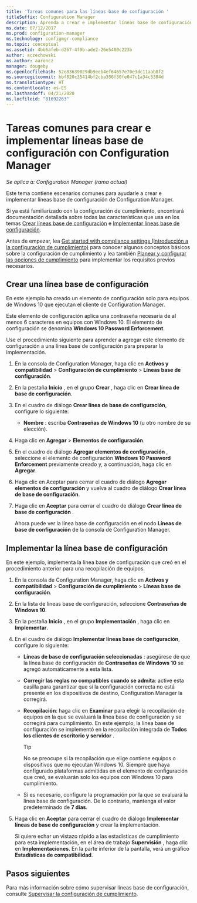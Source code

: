 ```yaml
---
title: 'Tareas comunes para las líneas base de configuración '
titleSuffix: Configuration Manager
description: Aprenda a crear e implementar líneas base de configuración de Configuration Manager.
ms.date: 07/12/2017
ms.prod: configuration-manager
ms.technology: configmgr-compliance
ms.topic: conceptual
ms.assetid: 4bb6afeb-d267-4f9b-ade2-26e5400c223b
author: aczechowski
ms.author: aaroncz
manager: dougeby
ms.openlocfilehash: 52e83639029db9eeb4ef64657e70e3dc11aab8f2
ms.sourcegitcommit: bbf820c35414bf2cba356f30fe047c1a34c5384d
ms.translationtype: HT
ms.contentlocale: es-ES
ms.lasthandoff: 04/21/2020
ms.locfileid: "81692263"
---
```

# <a name="common-tasks-for-creating-and-deploying-configuration-baselines-with-configuration-manager"></a>Tareas comunes para crear e implementar líneas base de configuración con Configuration Manager

*Se aplica a: Configuration Manager (rama actual)*

Este tema contiene escenarios comunes para ayudarle a crear e implementar líneas base de configuración de Configuration Manager.  

 Si ya está familiarizado con la configuración de cumplimiento, encontrará documentación detallada sobre todas las características que usa en los temas [Crear líneas base de configuración](../../compliance/deploy-use/create-configuration-baselines.md) e [Implementar líneas base de configuración](../../compliance/deploy-use/deploy-configuration-baselines.md).  

 Antes de empezar, lea [Get started with compliance settings (Introducción a la configuración de cumplimiento)](../../compliance/get-started/get-started-with-compliance-settings.md) para conocer algunos conceptos básicos sobre la configuración de cumplimiento y lea también [Planear y configurar las opciones de cumplimiento](../../compliance/plan-design/plan-for-and-configure-compliance-settings.md) para implementar los requisitos previos necesarios.  

## <a name="create-a-configuration-baseline"></a>Crear una línea base de configuración  
 En este ejemplo ha creado un elemento de configuración solo para equipos de Windows 10 que ejecutan el cliente de Configuration Manager.  

 Este elemento de configuración aplica una contraseña necesaria de al menos 6 caracteres en equipos con Windows 10. El elemento de configuración se denomina **Windows 10 Password Enforcement**.  

Use el procedimiento siguiente para aprender a agregar este elemento de configuración a una línea base de configuración para preparar la implementación.  

1. En la consola de Configuration Manager, haga clic en **Activos y compatibilidad** > **Configuración de cumplimiento** > **Líneas base de configuración**.  

2. En la pestaña **Inicio** , en el grupo **Crear** , haga clic en **Crear línea de base de configuración**.  

3. En el cuadro de diálogo **Crear línea de base de configuración**, configure lo siguiente:  

   -   **Nombre** : escriba **Contraseñas de Windows 10** (u otro nombre de su elección).  

4. Haga clic en **Agregar** > **Elementos de configuración**.  

5. En el cuadro de diálogo **Agregar elementos de configuración** , seleccione el elemento de configuración **Windows 10 Password Enforcement** previamente creado y, a continuación, haga clic en **Agregar**.  

6. Haga clic en Aceptar para cerrar el cuadro de diálogo **Agregar elementos de configuración** y vuelva al cuadro de diálogo **Crear línea de base de configuración**.

7. Haga clic en **Aceptar** para cerrar el cuadro de diálogo **Crear línea de base de configuración** .  

   Ahora puede ver la línea base de configuración en el nodo **Líneas de base de configuración** de la consola de Configuration Manager.  

## <a name="deploy-the-configuration-baseline"></a>Implementar la línea base de configuración  
 En este ejemplo, implementa la línea base de configuración que creó en el procedimiento anterior para una recopilación de equipos.  

1. En la consola de Configuration Manager, haga clic en **Activos y compatibilidad** > **Configuración de cumplimiento** > **Líneas base de configuración**.  

2. En la lista de líneas base de configuración, seleccione **Contraseñas de Windows 10**.  

3. En la pestaña **Inicio** , en el grupo **Implementación** , haga clic en **Implementar**.  

4. En el cuadro de diálogo **Implementar líneas base de configuración**, configure lo siguiente:  

   -   **Líneas de base de configuración seleccionadas** : asegúrese de que la línea base de configuración de **Contraseñas de Windows 10** se agregó automáticamente a esta lista.  

   -   **Corregir las reglas no compatibles cuando se admita**: active esta casilla para garantizar que si la configuración correcta no está presente en los dispositivos de destino, Configuration Manager la corregirá.  

   -   **Recopilación**: haga clic en **Examinar** para elegir la recopilación de equipos en la que se evaluará la línea base de configuración y se corregirá para cumplimiento. En este ejemplo, la línea base de configuración se implementó en la recopilación integrada de **Todos los clientes de escritorio y servidor** .  

       > [!TIP]  
       >  No se preocupe si la recopilación que elige contiene equipos o dispositivos que no ejecutan Windows 10. Siempre que haya configurado plataformas admitidas en el elemento de configuración que creó, se evaluarán solo los equipos con Windows 10 para cumplimiento.  

   -   Si es necesario, configure la programación por la que se evaluará la línea base de configuración. De lo contrario, mantenga el valor predeterminado de **7 días**.  

5. Haga clic en **Aceptar** para cerrar el cuadro de diálogo **Implementar líneas de base de configuración** y crear la implementación.  

   Si quiere echar un vistazo rápido a las estadísticas de cumplimiento para esta implementación, en el área de trabajo **Supervisión** , haga clic en **Implementaciones**. En la parte inferior de la pantalla, verá un gráfico **Estadísticas de compatibilidad**.  

## <a name="next-steps"></a>Pasos siguientes 

Para más información sobre cómo supervisar líneas base de configuración, consulte [Supervisar la configuración de cumplimiento](../../compliance/deploy-use/monitor-compliance-settings.md).  
